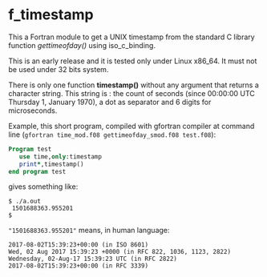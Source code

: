 # f_timestamp

This a Fortran module to get a UNIX timestamp from the standard C library
function _gettimeofday()_ using iso_c_binding.

This is an early release and it is tested only under Linux x86_64. It must
not be used under 32 bits system.

There is only one function **timestamp()** without any argument that returns
a character string. This string is : the count of seconds (since 00:00:00 UTC
Thursday 1, January 1970), a dot as separator and 6 digits for microseconds.

Example, this short program, compiled with gfortran compiler at command line
(`gfortran time_mod.f08 gettimeofday_smod.f08 test.f08`):

```fortran
Program test
   use time,only:timestamp
   print*,timestamp()
end program test
```
gives something like:

```
$ ./a.out
 1501688363.955201
$ 
```

`"1501688363.955201"` means, in human language:
```
2017-08-02T15:39:23+00:00 (in ISO 8601)
Wed, 02 Aug 2017 15:39:23 +0000 (in RFC 822, 1036, 1123, 2822)
Wednesday, 02-Aug-17 15:39:23 UTC (in RFC 2822)
2017-08-02T15:39:23+00:00 (in RFC 3339)
```
